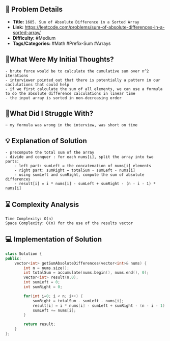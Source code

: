 ## 📝 Problem Details

- **Title:** `1685. Sum of Absolute Difference in a Sorted Array`
- **Link:** https://leetcode.com/problems/sum-of-absolute-differences-in-a-sorted-array/
- **Difficulty:** #Medium 
- **Tags/Categories:** #Math #Prefix-Sum #Arrays 

## 💭What Were My Initial Thoughts?

```
- brute force would be to calculate the cumulative sum over n^2 iterations
- interviewer pointed out that there is potentially a pattern in our caclulations that could help
- if we first calculate the sum of all elements, we can use a formula to do the absolute difference calculations in linear time 
- the input array is sorted in non-decreasing order

```

## 🤔What Did I Struggle With?

```
~ my formula was wrong in the interview, was short on time 
```

## 💡 Explanation of Solution

```
- precompute the total sum of the array
- divide and conquer : for each nums[i], split the array into two parts:
	- left part: sumLeft = the concatenation of nums[i] elements
	- right part: sumRight = totalSum - sumLeft - nums[i]
	- using sumLeft and sumRight, compute the sum of absolute differences
	- result[i] = i * nums[i] - sumLeft + sumRight - (n - i - 1) * nums[i]
```

## ⌛ Complexity Analysis

```
Time Complexity: O(n)
Space Complexity: O(n) for the use of the results vector 
```

## 💻 Implementation of Solution

```cpp
class Solution {
public:
    vector<int> getSumAbsoluteDifferences(vector<int>& nums) {
        int n = nums.size();
        int totalSum = accumulate(nums.begin(), nums.end(), 0);
        vector<int> result(n,0);
        int sumLeft = 0;
        int sumRight = 0;

        for(int i=0; i < n; i++) {
            sumRight = totalSum - sumLeft - nums[i];
            result[i] = i * nums[i] - sumLeft + sumRight - (n - i - 1) * nums[i];
            sumLeft += nums[i];
        }

        return result;
    }
};
```